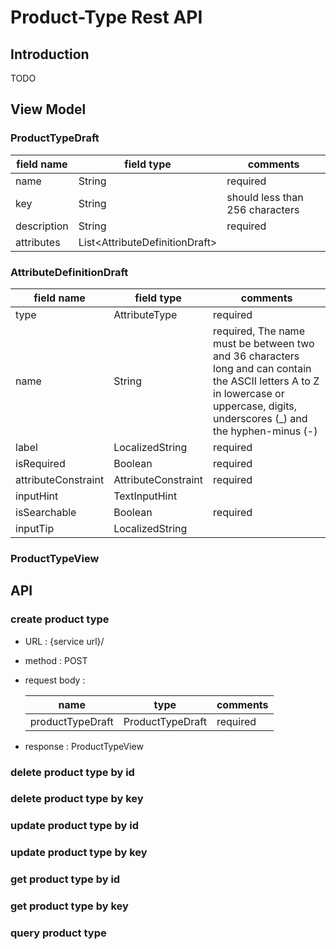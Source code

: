 # Product-Type Rest API

## Introduction

TODO

## View Model

### ProductTypeDraft

| field name | field type | comments |
|-----|------|-----|
| name | String | required |
| key | String | should less than 256 characters |
| description | String | required |
| attributes | List\<AttributeDefinitionDraft\> | |

### AttributeDefinitionDraft

| field name | field type | comments |
|-----|------|-----|
| type | AttributeType | required |
| name | String | required, The name must be between two and 36 characters long and can contain the ASCII letters A to Z in lowercase or uppercase, digits, underscores (_) and the hyphen-minus (-) |
| label | LocalizedString | required |
| isRequired | Boolean | required |
| attributeConstraint | AttributeConstraint | required |
| inputHint | TextInputHint | |
| isSearchable | Boolean | required |
| inputTip | LocalizedString | |

### ProductTypeView

## API

### create product type

* URL : {service url}/
* method : POST
* request body :

  | name | type | comments |
  |-|-|-|
  | productTypeDraft | ProductTypeDraft | required |

* response : ProductTypeView

### delete product type by id

### delete product type by key

### update product type by id

### update product type by key

### get product type by id

### get product type by key

### query product type
